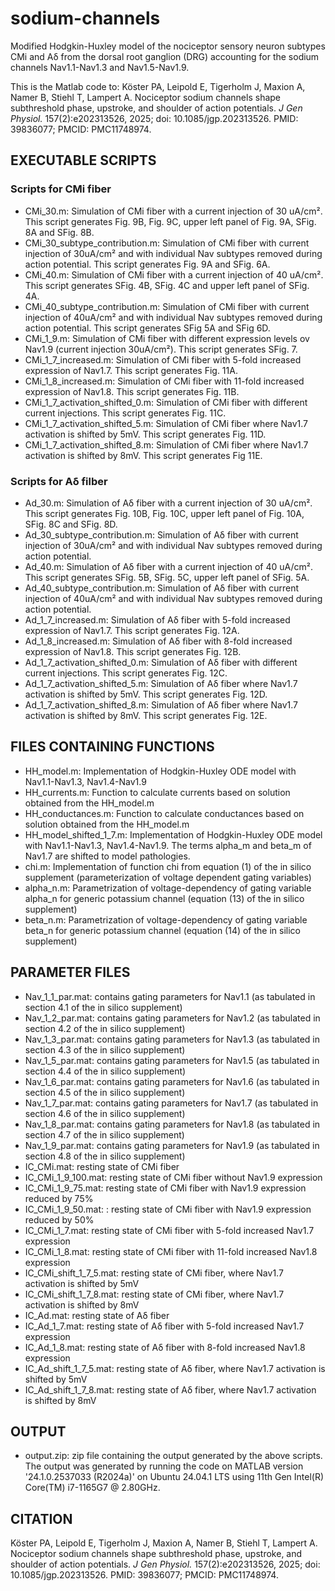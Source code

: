 # sodium-channels
Modified Hodgkin-Huxley model of the nociceptor sensory neuron subtypes CMi and A&delta; from the dorsal root ganglion (DRG) accounting for the sodium channels Nav1.1-Nav1.3 and Nav1.5-Nav1.9. 

This is the Matlab code to: Köster PA, Leipold E, Tigerholm J, Maxion A, Namer B, Stiehl T, Lampert A. Nociceptor sodium channels shape subthreshold phase, upstroke, and shoulder of action potentials. *J Gen Physiol.* 157(2):e202313526, 2025; doi: 10.1085/jgp.202313526. PMID: 39836077; PMCID: PMC11748974.

## EXECUTABLE SCRIPTS
### Scripts for CMi fiber
- CMi_30.m: Simulation of CMi fiber with a current injection of 30 uA/cm². This script generates Fig. 9B, Fig. 9C, upper left panel of Fig. 9A, SFig. 8A and SFig. 8B.
- CMi_30_subtype_contribution.m: Simulation of CMi fiber with current injection of 30uA/cm² and with individual Nav subtypes removed during action potential. This script generates Fig. 9A and SFig. 6A.
- CMi_40.m: Simulation of CMi fiber with a current injection of 40 uA/cm². This script generates SFig. 4B, SFig. 4C and upper left panel of SFig. 4A.
- CMi_40_subtype_contribution.m: Simulation of CMi fiber with current injection of 40uA/cm² and with individual Nav subtypes removed during action potential. This script generates SFig 5A and SFig 6D.
- CMi_1_9.m: Simulation of CMi fiber with different expression levels ov Nav1.9 (current injection 30uA/cm²). This script generates SFig. 7.
- CMi_1_7_increased.m: Simulation of CMi fiber with 5-fold increased expression of Nav1.7. This script generates Fig. 11A.
- CMi_1_8_increased.m: Simulation of CMi fiber with 11-fold increased expression of Nav1.8. This script generates Fig. 11B.
- CMi_1_7_activation_shifted_0.m: Simulation of CMi fiber with different current injections. This script generates Fig. 11C.
- CMi_1_7_activation_shifted_5.m: Simulation of CMi fiber where Nav1.7 activation is shifted by 5mV. This script generates Fig. 11D.
- CMi_1_7_activation_shifted_8.m: Simulation of CMi fiber where Nav1.7 activation is shifted by 8mV. This script generates Fig 11E.
### Scripts for A&delta; filber
- Ad_30.m: Simulation of A&delta; fiber with a current injection of 30 uA/cm². This script generates Fig. 10B, Fig. 10C, upper left panel of Fig. 10A, SFig. 8C and SFig. 8D.
- Ad_30_subtype_contribution.m: Simulation of A&delta; fiber with current injection of 30uA/cm² and with individual Nav subtypes removed during action potential. 
- Ad_40.m: Simulation of A&delta; fiber with a current injection of 40 uA/cm². This script generates SFig. 5B, SFig. 5C, upper left panel of SFig. 5A.
- Ad_40_subtype_contribution.m: Simulation of A&delta; fiber with current injection of 40uA/cm² and with individual Nav subtypes removed during action potential. 
- Ad_1_7_increased.m: Simulation of A&delta; fiber with 5-fold increased expression of Nav1.7. This script generates Fig. 12A.
- Ad_1_8_increased.m: Simulation of A&delta; fiber with 8-fold increased expression of Nav1.8. This script generates Fig. 12B.
- Ad_1_7_activation_shifted_0.m: Simulation of A&delta; fiber with different current injections. This script generates Fig. 12C.
- Ad_1_7_activation_shifted_5.m: Simulation of A&delta; fiber where Nav1.7 activation is shifted by 5mV. This script generates Fig. 12D.
- Ad_1_7_activation_shifted_8.m: Simulation of A&delta; fiber where Nav1.7 activation is shifted by 8mV. This script generates Fig. 12E.


## FILES CONTAINING FUNCTIONS
- HH_model.m: Implementation of Hodgkin-Huxley ODE model with Nav1.1-Nav1.3, Nav1.4-Nav1.9
- HH_currents.m: Function to calculate currents based on solution obtained from the HH_model.m
- HH_conductances.m: Function to calculate conductances based on solution obtained from the HH_model.m
- HH_model_shifted_1_7.m: Implementation of Hodgkin-Huxley ODE model with Nav1.1-Nav1.3, Nav1.4-Nav1.9. The terms alpha_m and beta_m of Nav1.7 are shifted to model pathologies.
- chi.m: Implementation of function chi from equation (1) of the in silico supplement (parameterization of voltage dependent gating variables)
- alpha_n.m: Parametrization of voltage-dependency of gating variable alpha_n for generic potassium channel (equation (13) of the in silico supplement)
- beta_n.m: Parametrization of voltage-dependency of gating variable beta_n for generic potassium channel (equation (14) of the in silico supplement)


## PARAMETER FILES
- Nav_1_1_par.mat: contains gating parameters for Nav1.1 (as tabulated in section 4.1 of the in silico supplement)
- Nav_1_2_par.mat: contains gating parameters for Nav1.2 (as tabulated in section 4.2 of the in silico supplement)
- Nav_1_3_par.mat: contains gating parameters for Nav1.3 (as tabulated in section 4.3 of the in silico supplement)
- Nav_1_5_par.mat: contains gating parameters for Nav1.5 (as tabulated in section 4.4 of the in silico supplement)
- Nav_1_6_par.mat: contains gating parameters for Nav1.6 (as tabulated in section 4.5 of the in silico supplement)
- Nav_1_7_par.mat: contains gating parameters for Nav1.7 (as tabulated in section 4.6 of the in silico supplement)
- Nav_1_8_par.mat: contains gating parameters for Nav1.8 (as tabulated in section 4.7 of the in silico supplement)
- Nav_1_9_par.mat: contains gating parameters for Nav1.9 (as tabulated in section 4.8 of the in silico supplement)
- IC_CMi.mat: resting state of CMi fiber
- IC_CMi_1_9_100.mat: resting state of CMi fiber without Nav1.9 expression
- IC_CMi_1_9_75.mat: resting state of CMi fiber with Nav1.9 expression reduced by 75%
- IC_CMi_1_9_50.mat: : resting state of CMi fiber with Nav1.9 expression reduced by 50%
- IC_CMi_1_7.mat: resting state of CMi fiber with 5-fold increased Nav1.7 expression 
- IC_CMi_1_8.mat: resting state of CMi fiber with 11-fold increased Nav1.8 expression 
- IC_CMi_shift_1_7_5.mat: resting state of CMi fiber, where Nav1.7 activation is shifted by 5mV
- IC_CMi_shift_1_7_8.mat: resting state of CMi fiber, where Nav1.7 activation is shifted by 8mV
- IC_Ad.mat: resting state of A&delta; fiber
- IC_Ad_1_7.mat: resting state of A&delta; fiber with 5-fold increased Nav1.7 expression 
- IC_Ad_1_8.mat: resting state of A&delta; fiber with 8-fold increased Nav1.8 expression 
- IC_Ad_shift_1_7_5.mat: resting state of A&delta; fiber, where Nav1.7 activation is shifted by 5mV
- IC_Ad_shift_1_7_8.mat: resting state of A&delta; fiber, where Nav1.7 activation is shifted by 8mV


## OUTPUT
- output.zip: zip file containing the output generated by the above scripts. The output was generated by running the code on MATLAB version '24.1.0.2537033 (R2024a)' on Ubuntu 24.04.1 LTS using 11th Gen Intel(R) Core(TM) i7-1165G7 @ 2.80GHz.

## CITATION
Köster PA, Leipold E, Tigerholm J, Maxion A, Namer B, Stiehl T, Lampert A. Nociceptor sodium channels shape subthreshold phase, upstroke, and shoulder of action potentials. *J Gen Physiol.* 157(2):e202313526, 2025; doi: 10.1085/jgp.202313526. PMID: 39836077; PMCID: PMC11748974.
